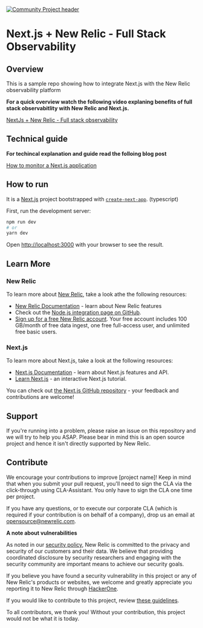 [![Community Project header](https://github.com/newrelic/opensource-website/raw/master/src/images/categories/Example_Code.png)](https://opensource.newrelic.com/oss-category/#community-project)

# Next.js + New Relic - Full Stack Observability

## Overview

This is a sample repo showing how to integrate Next.js with the New Relic observability platform


**For a quick overview watch the following video explaning benefits of full stack observabitlity with New Relic and Next.js.**

[NextJs + New Relic - Full stack observability](https://www.youtube.com/watch?v=kNU9erBezdc)

## Technical guide

**For techincal explanation and guide read the folloing blog post**

[How to monitor a Next.js application](https://newrelic.com/blog/how-to-relic/nextjs-monitor-application-data)

## How to run

It is a [Next.js](https://nextjs.org/) project bootstrapped with [`create-next-app`](https://github.com/vercel/next.js/tree/canary/packages/create-next-app). (typescript)

First, run the development server:

```bash
npm run dev
# or
yarn dev
```

Open [http://localhost:3000](http://localhost:3000) with your browser to see the result.


## Learn More

### New Relic

To learn more about [New Relic](https://newrelic.com/), take a look athe the following resources:

- [New Relic Documentation](https://docs.newrelic.com/) - learn about New Relic features
- Check out the [Node.js integration page on GitHub](https://github.com/newrelic-experimental/newrelic-nextjs-integration).
- [Sign up for a free New Relic account](https://newrelic.com/signup). Your free account includes 100 GB/month of free data ingest, one free full-access user, and unlimited free basic users.

### Next.js
To learn more about Next.js, take a look at the following resources:

- [Next.js Documentation](https://nextjs.org/docs) - learn about Next.js features and API.
- [Learn Next.js](https://nextjs.org/learn) - an interactive Next.js tutorial.

You can check out [the Next.js GitHub repository](https://github.com/vercel/next.js/) - your feedback and contributions are welcome!


## Support

If you're running into a problem, please raise an issue on this repository and we will try to help you ASAP. Please bear in mind this is an open source project and hence it isn't directly supported by New Relic.

## Contribute

We encourage your contributions to improve [project name]! Keep in mind that when you submit your pull request, you'll need to sign the CLA via the click-through using CLA-Assistant. You only have to sign the CLA one time per project.

If you have any questions, or to execute our corporate CLA (which is required if your contribution is on behalf of a company), drop us an email at opensource@newrelic.com.

**A note about vulnerabilities**

As noted in our [security policy](../../security/policy), New Relic is committed to the privacy and security of our customers and their data. We believe that providing coordinated disclosure by security researchers and engaging with the security community are important means to achieve our security goals.

If you believe you have found a security vulnerability in this project or any of New Relic's products or websites, we welcome and greatly appreciate you reporting it to New Relic through [HackerOne](https://hackerone.com/newrelic).

If you would like to contribute to this project, review [these guidelines](./CONTRIBUTING.md).

To all contributors, we thank you!  Without your contribution, this project would not be what it is today.